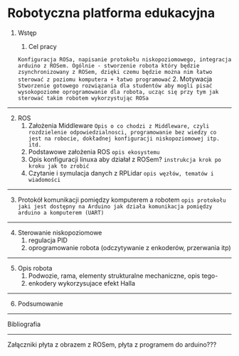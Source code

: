 
Robotyczna platforma edukacyjna
===

1. Wstęp
	1. Cel pracy
	
	`Konfiguracja ROSa, napisanie protokołu niskopoziomowego, integracja arduino z ROSem. Ogólnie - stworzenie robota który będzie zsynchronizowany z ROSem, dzięki czemu będzie można nim łatwo sterować z poziomu komputera + łatwo programować`
	2. Motywacja
	`Stworzenie gotowego rozwiązania dla studentów aby mogli pisać wysokopoziome oprogramowanie dla robota, ucząc się przy tym jak sterować takim robotem wykorzystując ROSa`
___
2. ROS
	1. Założenia Middleware
		`Opis o co chodzi z Middleware, czyli rozdzielenie odpowiedzialnosci, programowanie bez wiedzy co jest na robocie, dokładnej konfiguracji niskopoziomowej itp. itd.`
	2. Podstawowe założenia ROS
		`opis ekosystemu`
	3. Opis konfiguracji linuxa aby działał z ROSem?
		`instrukcja krok po kroku jak to zrobić`
	4. Czytanie i symulacja danych z RPLidar
		`opis węzłów, tematów i wiadomości`
___
3. Protokół komunikacji pomiędzy komputerem a robotem
	`opis protokołu jaki jest dostępny na Arduino jak działa komunikacja pomiędzy arduino a komputerem (UART)`
___
4. Sterowanie niskopoziomowe
	1. regulacja PID
	2. oprogramowanie robota (odczytywanie z enkoderów, przerwania itp)
___
5. Opis robota
	1. Podwozie, rama, elementy strukturalne mechaniczne, opis tego-
	2. enkodery wykorzysujace efekt Halla
___
6. Podsumowanie
___
Bibliografia
___
Załączniki
płyta z obrazem z ROSem, płyta z programem do arduino???
